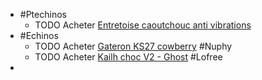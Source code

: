 - #Ptechinos
	- TODO Acheter [Entretoise caoutchouc anti vibrations](https://fr.aliexpress.com/item/4001271330435.html)
- #Echinos
	- TODO Acheter [Gateron KS27 cowberry](https://nuphy.com/collections/switches/products/nuphy-cowberry-l45-low-profile-switches?_pos=1&_fid=95d1e1b42&_ss=c) #Nuphy
	- TODO Acheter [Kailh choc V2 - Ghost](https://www.lofree.co/products/lofree-x-kailh-full-pom-low-profile-switches?variant=44602052378843) #Lofree
-